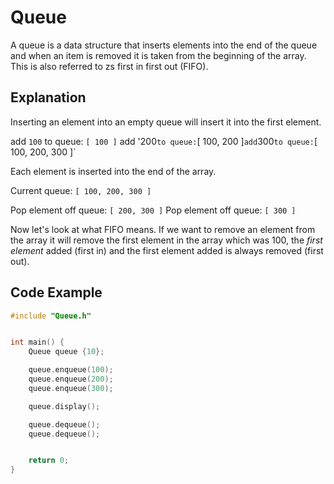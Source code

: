 # Queue

A queue is a data structure that inserts elements into the end of the queue and when an item is removed it is taken from the beginning of the array. This is also referred to zs first in first out (FIFO).

## Explanation

Inserting an element into an empty queue will insert it into the first element.

add `100` to queue: `[ 100 ]`
add '200` to queue: `[ 100, 200 ]`
add `300` to queue: `[ 100, 200, 300 ]`

Each element is inserted into the end of the array. 

Current queue: `[ 100, 200, 300 ]`

Pop element off queue: `[ 200, 300 ]`
Pop element off queue: `[ 300 ]`

Now let's look at what FIFO means. If we want to remove an element from the array it will remove the first element in the array which was 100, the *first element* added (first in) and the first element added is always removed (first out).

## Code Example

```c++
#include "Queue.h"


int main() {
    Queue queue {10};

    queue.enqueue(100);
    queue.enqueue(200);
    queue.enqueue(300);

    queue.display();

    queue.dequeue();
    queue.dequeue();


    return 0;
}
```
